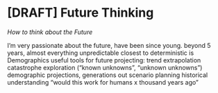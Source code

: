 # [DRAFT] Future Thinking

_How to think about the Future_

I’m very passionate about the future, have been since young.
beyond 5 years, almost everything unpredictable
closest to deterministic is Demographics
useful tools for future projecting:
trend extrapolation
catastrophe exploration (“known unknowns”, “unknown unknowns”)
demographic projections, generations out
scenario planning
historical understanding
“would this work for humans x thousand years ago”


